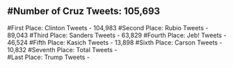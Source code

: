 #Number of Cruz Tweets: 105,693
---
#First Place: Clinton Tweets - 104,983
#Second Place: Rubio Tweets - 89,043
#Third Place: Sanders Tweets - 63,829
#Fourth Place: Jeb! Tweets - 46,524
#Fifth Place: Kasich Tweets - 13,898
#Sixth Place: Carson Tweets - 10,832
#Seventh Place: Total Tweets -  
#Last Place: Trump Tweets - 
